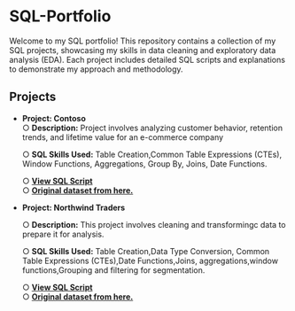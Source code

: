 # SQL-Portfolio
Welcome to my SQL portfolio! This repository contains a collection of my SQL projects, showcasing my skills in data cleaning and exploratory data analysis (EDA). Each project includes detailed SQL scripts and explanations to demonstrate my approach and methodology.

## Projects 

- **Project: Contoso**  
○ **Description:** Project involves analyzing customer behavior, retention trends, and lifetime value for an e-commerce company
     
  ○ **SQL Skills Used:** Table Creation,Common Table Expressions (CTEs), Window Functions, Aggregations, Group By, Joins, Date Functions.
     
  ○ **[View SQL Script](https://github.com/RENOYEGON/SQL-Portfolio/blob/main/Northwind/Clean_northwind.sql)**  
  ○ **[Original dataset from here.](https://github.com/microsoft/sql-server-samples/blob/master/samples/databases/contoso-data-warehouse)**




- **Project: Northwind Traders**
   
  ○ **Description:** This project involves cleaning and transformingc data to prepare it for analysis.
     
  ○ **SQL Skills Used:** Table Creation,Data Type Conversion, Common Table Expressions (CTEs),Date Functions,Joins, aggregations,window functions,Grouping and filtering for 
  segmentation.
     
  ○ **[View SQL Script](https://github.com/RENOYEGON/SQL-Portfolio/blob/main/Northwind/Clean_northwind.sql)**  
  ○ **[Original dataset from here.](https://docs.yugabyte.com/)**

